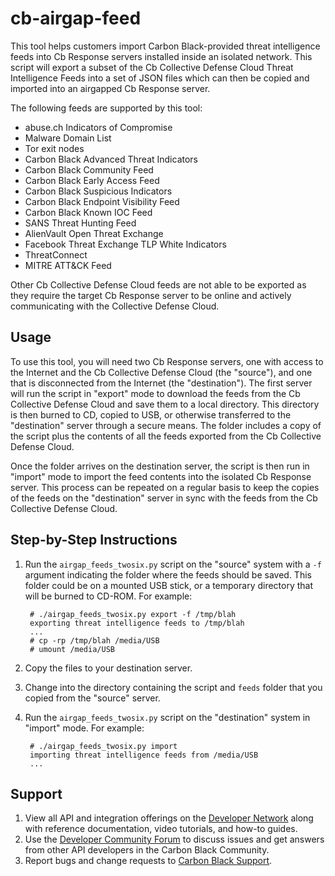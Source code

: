 # cb-airgap-feed

This tool helps customers import Carbon Black-provided threat intelligence feeds into 
Cb Response servers installed inside an isolated network. This script will export
a subset of the Cb Collective Defense Cloud Threat Intelligence Feeds into a 
set of JSON files which can then be copied and imported into an airgapped Cb Response server.

The following feeds are supported by this tool:

* abuse.ch Indicators of Compromise
* Malware Domain List
* Tor exit nodes
* Carbon Black Advanced Threat Indicators
* Carbon Black Community Feed
* Carbon Black Early Access Feed
* Carbon Black Suspicious Indicators
* Carbon Black Endpoint Visibility Feed
* Carbon Black Known IOC Feed
* SANS Threat Hunting Feed
* AlienVault Open Threat Exchange
* Facebook Threat Exchange TLP White Indicators
* ThreatConnect
* MITRE ATT&CK Feed

Other Cb Collective Defense Cloud feeds are not able to be exported as they require
the target Cb Response server to be online and actively communicating with the Collective
Defense Cloud.


## Usage

To use this tool, you will need two Cb Response servers, one with access to the Internet
and the Cb Collective Defense Cloud (the "source"), and one that is disconnected from the Internet
(the "destination"). The first server will run the script in "export" mode to download the 
feeds from the Cb Collective Defense Cloud and save them to a local directory. This directory
is then burned to CD, copied to USB, or otherwise transferred to the "destination" server
through a secure means. The folder includes a copy of the script plus the contents of all
the feeds exported from the Cb Collective Defense Cloud.

Once the folder arrives on the destination server, the script is then run in "import" mode
to import the feed contents into the isolated Cb Response server. This process can be 
repeated on a regular basis to keep the copies of the feeds on the "destination" server
in sync with the feeds from the Cb Collective Defense Cloud.

## Step-by-Step Instructions

1. Run the `airgap_feeds_twosix.py` script on the "source" system with a `-f` argument indicating
   the folder where the feeds should be saved. This folder could be on a mounted USB stick, or
   a temporary directory that will be burned to CD-ROM. For example:
   
        # ./airgap_feeds_twosix.py export -f /tmp/blah
        exporting threat intelligence feeds to /tmp/blah
        ...
        # cp -rp /tmp/blah /media/USB
        # umount /media/USB

2. Copy the files to your destination server.

3. Change into the directory containing the script and `feeds` folder that you copied from the 
   "source" server.

4. Run the `airgap_feeds_twosix.py` script on the "destination" system in "import" mode. For example:

        # ./airgap_feeds_twosix.py import
        importing threat intelligence feeds from /media/USB
        ...

## Support

1. View all API and integration offerings on the [Developer Network](https://developer.carbonblack.com/) along with reference documentation, video tutorials, and how-to guides.
2. Use the [Developer Community Forum](https://community.carbonblack.com/t5/Developer-Relations/bd-p/developer-relations) to discuss issues and get answers from other API developers in the Carbon Black Community.
3. Report bugs and change requests to [Carbon Black Support](http://carbonblack.com/resources/support/).

